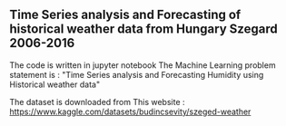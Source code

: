 ## Time Series analysis and Forecasting of historical weather data from Hungary Szegard 2006-2016
The code is written in jupyter notebook
The Machine Learning problem statement is :
"Time Series analysis and Forecasting Humidity using Historical weather data"

The dataset is downloaded from This website : https://www.kaggle.com/datasets/budincsevity/szeged-weather


